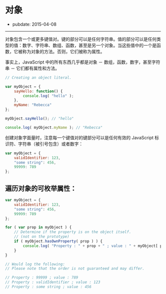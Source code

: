 # 对象

- pubdate: 2015-04-08

-------

对象包含一个或更多键值对。键的部分可以是任何字符串。值的部分可以是任何类型的值：数字、字符串、数组、函数，甚至是另一个对象。当这些值中的一个是函数，它被称为对象的方法。否则，它们被称为属性。

事实上，JavaScript 中的所有东西几乎都是对象 － 数组，函数，数字，甚至字符串 － 它们都有属性和方法。

```javascript
// Creating an object literal.

var myObject = {
	sayHello: function() {
		console.log( "hello" );
	},
	myName: "Rebecca"
};

myObject.sayHello(); // "hello"

console.log( myObject.myName ); // "Rebecca"
```

创建对象字面量时，注意每一个键值对的键部分可以是任何有效的 JavaScript 标识符、字符串（被引号包含）或者数字：

```javascript
var myObject = {
	validIdentifier: 123,
	"some string": 456,
	99999: 789
};
```

## 遍历对象的可枚举属性：

```javascript
var myObject = {
	validIdentifier: 123,
	"some string": 456,
	99999: 789
};

for ( var prop in myObject ) {
	// Determine if the property is on the object itself.
	// (not on the prototype)
	if ( myObject.hasOwnProperty( prop ) ) {
		console.log( "Property : " + prop + " ; value : " + myObject[ prop ] );
	}
}

// Would log the following:
// Please note that the order is not guaranteed and may differ.

// Property : 99999 ; value : 789
// Property : validIdentifier ; value : 123
// Property : some string ; value : 456
```

